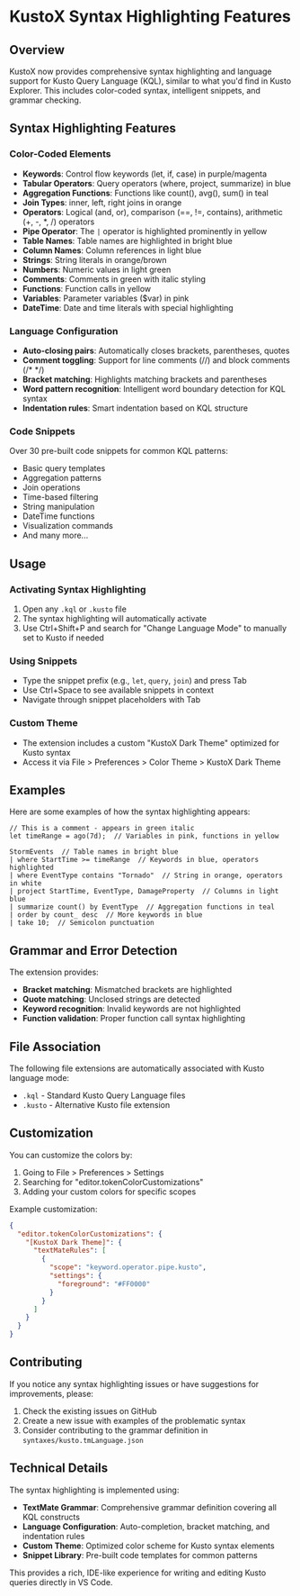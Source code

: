 # KustoX Syntax Highlighting Features

## Overview
KustoX now provides comprehensive syntax highlighting and language support for Kusto Query Language (KQL), similar to what you'd find in Kusto Explorer. This includes color-coded syntax, intelligent snippets, and grammar checking.

## Syntax Highlighting Features

### Color-Coded Elements
- **Keywords**: Control flow keywords (let, if, case) in purple/magenta
- **Tabular Operators**: Query operators (where, project, summarize) in blue
- **Aggregation Functions**: Functions like count(), avg(), sum() in teal
- **Join Types**: inner, left, right joins in orange
- **Operators**: Logical (and, or), comparison (==, !=, contains), arithmetic (+, -, *, /) operators
- **Pipe Operator**: The `|` operator is highlighted prominently in yellow
- **Table Names**: Table names are highlighted in bright blue
- **Column Names**: Column references in light blue
- **Strings**: String literals in orange/brown
- **Numbers**: Numeric values in light green
- **Comments**: Comments in green with italic styling
- **Functions**: Function calls in yellow
- **Variables**: Parameter variables ($var) in pink
- **DateTime**: Date and time literals with special highlighting

### Language Configuration
- **Auto-closing pairs**: Automatically closes brackets, parentheses, quotes
- **Comment toggling**: Support for line comments (//) and block comments (/* */)
- **Bracket matching**: Highlights matching brackets and parentheses
- **Word pattern recognition**: Intelligent word boundary detection for KQL syntax
- **Indentation rules**: Smart indentation based on KQL structure

### Code Snippets
Over 30 pre-built code snippets for common KQL patterns:
- Basic query templates
- Aggregation patterns
- Join operations
- Time-based filtering
- String manipulation
- DateTime functions
- Visualization commands
- And many more...

## Usage

### Activating Syntax Highlighting
1. Open any `.kql` or `.kusto` file
2. The syntax highlighting will automatically activate
3. Use Ctrl+Shift+P and search for "Change Language Mode" to manually set to Kusto if needed

### Using Snippets
- Type the snippet prefix (e.g., `let`, `query`, `join`) and press Tab
- Use Ctrl+Space to see available snippets in context
- Navigate through snippet placeholders with Tab

### Custom Theme
- The extension includes a custom "KustoX Dark Theme" optimized for Kusto syntax
- Access it via File > Preferences > Color Theme > KustoX Dark Theme

## Examples

Here are some examples of how the syntax highlighting appears:

```kusto
// This is a comment - appears in green italic
let timeRange = ago(7d);  // Variables in pink, functions in yellow

StormEvents  // Table names in bright blue
| where StartTime >= timeRange  // Keywords in blue, operators highlighted
| where EventType contains "Tornado"  // String in orange, operators in white
| project StartTime, EventType, DamageProperty  // Columns in light blue
| summarize count() by EventType  // Aggregation functions in teal
| order by count_ desc  // More keywords in blue
| take 10;  // Semicolon punctuation
```

## Grammar and Error Detection

The extension provides:
- **Bracket matching**: Mismatched brackets are highlighted
- **Quote matching**: Unclosed strings are detected
- **Keyword recognition**: Invalid keywords are not highlighted
- **Function validation**: Proper function call syntax highlighting

## File Association

The following file extensions are automatically associated with Kusto language mode:
- `.kql` - Standard Kusto Query Language files
- `.kusto` - Alternative Kusto file extension

## Customization

You can customize the colors by:
1. Going to File > Preferences > Settings
2. Searching for "editor.tokenColorCustomizations"
3. Adding your custom colors for specific scopes

Example customization:
```json
{
  "editor.tokenColorCustomizations": {
    "[KustoX Dark Theme]": {
      "textMateRules": [
        {
          "scope": "keyword.operator.pipe.kusto",
          "settings": {
            "foreground": "#FF0000"
          }
        }
      ]
    }
  }
}
```

## Contributing

If you notice any syntax highlighting issues or have suggestions for improvements, please:
1. Check the existing issues on GitHub
2. Create a new issue with examples of the problematic syntax
3. Consider contributing to the grammar definition in `syntaxes/kusto.tmLanguage.json`

## Technical Details

The syntax highlighting is implemented using:
- **TextMate Grammar**: Comprehensive grammar definition covering all KQL constructs
- **Language Configuration**: Auto-completion, bracket matching, and indentation rules
- **Custom Theme**: Optimized color scheme for Kusto syntax elements
- **Snippet Library**: Pre-built code templates for common patterns

This provides a rich, IDE-like experience for writing and editing Kusto queries directly in VS Code.
